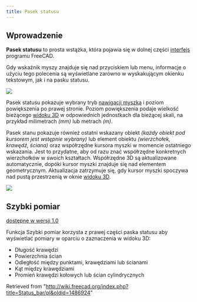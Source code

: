 ```yaml
---
title: Pasek statusu
---
```

## Wprowadzenie

**Pasek statusu** to prosta wstążka, która pojawia się w dolnej części [interfejs](/Interface/pl "Interface/pl") programu FreeCAD.

Gdy wskaźnik myszy znajduje się nad przyciskiem lub menu, informacje o użyciu tego polecenia są wyświetlane zarówno w wyskakującym okienku tekstowym, jak i na pasku statusu.

![](/images/FreeCAD_Status_bar.png)

Pasek statusu pokazuje wybrany tryb [nawigacji myszką](/Mouse_navigation/pl "Mouse navigation/pl") i poziom powiększenia po prawej stronie. Poziom powiększenia podaje wielkość bieżącego [widoku 3D](/3D_view/pl "3D view/pl") w odpowiednich jednostkach dla bieżącej skali, na przykład milimetrach *(mm)* lub metrach *(m)*.

Pasek stanu pokazuje również ostatni wskazany obiekt *(każdy obiekt pod kursorem jest wstępnie wybrany)* lub element obiektu *(wierzchołek, krawędź, ściana)* oraz współrzędne kursora myszki w momencie ostatniego wskazania. Jest to przydatne, aby od razu znać współrzędne konkretnych wierzchołków w swoich kształtach. Współrzędne 3D są aktualizowane automatycznie, dopóki kursor myszki znajduje się nad elementem geometrycznym. Aktualizacja zatrzymuje się, gdy kursor myszki spoczywa nad pustą przestrzenią w oknie [widoku 3D](/3D_view/pl "3D view/pl").

![](/images/FreeCAD_Status_bar_selected.png)

## Szybki pomiar

[dostępne w wersji 1.0](/Release_notes_1.0/pl "Release notes 1.0/pl")

Funkcja Szybki pomiar korzysta z prawej części paska statusu aby wyświetlać pomiary w oparciu o zaznaczenia w widoku 3D:

* Długość krawędzi
* Powierzchnia ścian
* Odległość między punktami, krawędziami lub ścianami
* Kąt między krawędziami
* Promień krawędzi kołowych lub ścian cylindrycznych

Retrieved from "<http://wiki.freecad.org/index.php?title=Status_bar/pl&oldid=1486924>"